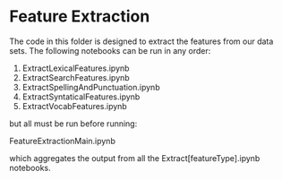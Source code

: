 # Feature Extraction

The code in this folder is designed to extract the features from our data sets. The following notebooks can be run in any order:

1. ExtractLexicalFeatures.ipynb
2. ExtractSearchFeatures.ipynb
3. ExtractSpellingAndPunctuation.ipynb
4. ExtractSyntaticalFeatures.ipynb
5. ExtractVocabFeatures.ipynb

but all must be run before running:

FeatureExtractionMain.ipynb

which aggregates the output from all the Extract[featureType].ipynb notebooks.
